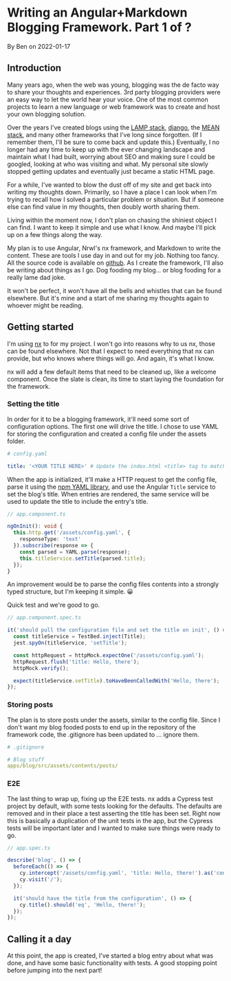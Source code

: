 # Writing an Angular+Markdown Blogging Framework. Part 1 of ?

By Ben on 2022-01-17

## Introduction

Many years ago, when the web was young, blogging was the de facto way to share your thoughts and experiences. 3rd party blogging providers were an easy way to let the world hear your voice. One of the most common projects to learn a new language or web framework was to create and host your own blogging solution.

Over the years I've created blogs using the [LAMP stack](<https://en.wikipedia.org/wiki/LAMP_(software_bundle)>), [django](https://www.djangoproject.com/), the [MEAN stack](<https://en.wikipedia.org/wiki/MEAN_(solution_stack)>), and many other frameworks that I've long since forgotten. (If I remember them, I'll be sure to come back and update this.) Eventually, I no longer had any time to keep up with the ever changing landscape and maintain what I had built, worrying about SEO and making sure I could be googled, looking at who was visiting and what. My personal site slowly stopped getting updates and eventually just became a static HTML page.

For a while, I've wanted to blow the dust off of my site and get back into writing my thoughts down. Primarily, so I have a place I can look when I'm trying to recall how I solved a particular problem or situation. But if someone else can find value in my thoughts, then doubly worth sharing them.

Living within the moment now, I don't plan on chasing the shiniest object I can find. I want to keep it simple and use what I know. And maybe I'll pick up on a few things along the way.

My plan is to use Angular, Nrwl's nx framework, and Markdown to write the content. These are tools I use day in and out for my job. Nothing too fancy. All the source code is available on [github](https://github.com/bstruthers/nx-weblog). As I create the framework, I'll also be writing about things as I go. Dog fooding my blog... or blog fooding for a really lame dad joke.

It won't be perfect, it won't have all the bells and whistles that can be found elsewhere. But it's mine and a start of me sharing my thoughts again to whoever might be reading.

## Getting started

I'm using [nx](https://nx.dev/) to for my project. I won't go into reasons why to us nx, those can be found elsewhere. Not that I expect to need everything that nx can provide, but who knows where things will go. And again, it's what I know.

nx will add a few default items that need to be cleaned up, like a welcome component. Once the slate is clean, its time to start laying the foundation for the framework.

### Setting the title

In order for it to be a blogging framework, it'll need some sort of configuration options. The first one will drive the title. I chose to use YAML for storing the configuration and created a config file under the assets folder.

```yaml
# config.yaml

title: '<YOUR TITLE HERE>' # Update the index.html <title> tag to match
```

When the app is initialized, it'll make a HTTP request to get the config file, parse it using the [npm YAML library](https://www.npmjs.com/package/yaml), and use the Angular `Title` service to set the blog's title. When entries are rendered, the same service will be used to update the title to include the entry's title.

```typescript
// app.component.ts

ngOnInit(): void {
  this.http.get('/assets/config.yaml', {
    responseType: 'text'
  }).subscribe(response => {
    const parsed = YAML.parse(response);
    this.titleService.setTitle(parsed.title);
  });
}
```

An improvement would be to parse the config files contents into a strongly typed structure, but I'm keeping it simple. 😀

Quick test and we're good to go.

```typescript
// app.component.spec.ts

it('should pull the configuration file and set the title on init', () => {
  const titleService = TestBed.inject(Title);
  jest.spyOn(titleService, 'setTitle');

  const httpRequest = httpMock.expectOne('/assets/config.yaml');
  httpRequest.flush('title: Hello, there');
  httpMock.verify();

  expect(titleService.setTitle).toHaveBeenCalledWith('Hello, there');
});
```

### Storing posts

The plan is to store posts under the assets, similar to the config file. Since I don't want my blog fooded posts to end up in the repository of the framework code, the .gitignore has been updated to ... ignore them.

```yaml
# .gitignore

# Blog stuff
apps/blog/src/assets/contents/posts/
```

### E2E

The last thing to wrap up, fixing up the E2E tests. nx adds a Cypress test project by default, with some tests looking for the defaults. The defaults are removed and in their place a test asserting the title has been set. Right now this is basically a duplication of the unit tests in the app, but the Cypress tests will be important later and I wanted to make sure things were ready to go.

```typescript
// app.spec.ts

describe('blog', () => {
  beforeEach(() => {
    cy.intercept('/assets/config.yaml', 'title: Hello, there!').as('config');
    cy.visit('/');
  });

  it('should have the title from the configuration', () => {
    cy.title().should('eq', 'Hello, there!');
  });
});
```

## Calling it a day

At this point, the app is created, I've started a blog entry about what was done, and have some basic functionality with tests. A good stopping point before jumping into the next part!
